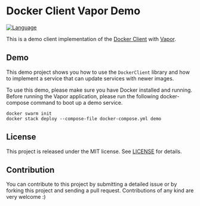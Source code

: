 # Docker Client Vapor Demo
[![Language](https://img.shields.io/badge/Swift-5.4-brightgreen.svg)](http://swift.org)

This is a demo client implementation of the [Docker Client](https://github.com/alexsteinerde/docker-client-swift) with [Vapor](https://github.com/vapor/vapor/).

## Demo
This demo project shows you how to use the `DockerClient` library and how to implement a service that can update services with newer images.

To use this demo, please make sure you have Docker installed and running. Before running the Vapor application, please run the following docker-compose command to boot up a demo service.
```
docker swarm init
docker stack deploy --compose-file docker-compose.yml demo
```

## License
This project is released under the MIT license. See [LICENSE](LICENSE) for details.

## Contribution
You can contribute to this project by submitting a detailed issue or by forking this project and sending a pull request. Contributions of any kind are very welcome :)
